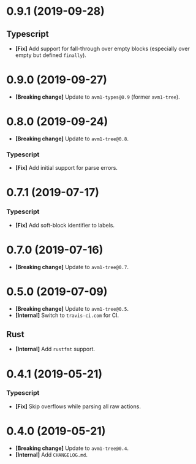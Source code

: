 # 0.9.1 (2019-09-28)

## Typescript

- **[Fix]** Add support for fall-through over empty blocks (especially over empty but defined `finally`).

# 0.9.0 (2019-09-27)

- **[Breaking change]** Update to `avm1-types@0.9` (former `avm1-tree`).

# 0.8.0 (2019-09-24)

- **[Breaking change]** Update to `avm1-tree@0.8`.

### Typescript

- **[Fix]** Add initial support for parse errors.

# 0.7.1 (2019-07-17)

### Typescript

- **[Fix]** Add soft-block identifier to labels.

# 0.7.0 (2019-07-16)

- **[Breaking change]** Update to `avm1-tree@0.7`.

# 0.5.0 (2019-07-09)

- **[Breaking change]** Update to `avm1-tree@0.5`.
- **[Internal]** Switch to `travis-ci.com` for CI.

## Rust

- **[Internal]** Add `rustfmt` support.

# 0.4.1 (2019-05-21)

### Typescript

- **[Fix]** Skip overflows while parsing all raw actions.

# 0.4.0 (2019-05-21)

- **[Breaking change]** Update to `avm1-tree@0.4`.
- **[Internal]** Add `CHANGELOG.md`.
